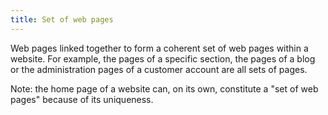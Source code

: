 ```yaml
---
title: Set of web pages
---
```


Web pages linked together to form a coherent set of web pages within a website. For example, the pages of a specific section, the pages of a blog or the administration pages of a customer account are all sets of pages.

Note: the home page of a website can, on its own, constitute a "set of web pages" because of its uniqueness.
